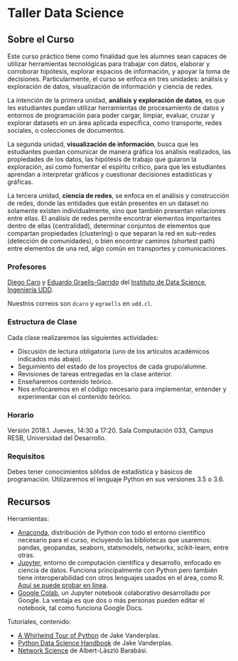 # Taller Data Science

## Sobre el Curso

Este curso práctico tiene como finalidad que les alumnes sean capaces de utilizar herramientas tecnológicas   para   trabajar   con   datos,   elaborar   y   corroborar   hipótesis,   explorar   espacios   de información,   y   apoyar   la   toma   de   decisiones.   Particularmente,   el   curso   se   enfoca   en   tres   unidades: análisis y exploración de datos, visualización de información y ciencia de redes. 
 
La intención de la primera unidad, **análisis y exploración de datos**, es que les   estudiantes puedan utilizar herramientas de procesamiento de datos y entornos de   programación para poder cargar, limpiar, evaluar, cruzar y explorar datasets en un   área aplicada específica, como transporte, redes sociales, o colecciones de documentos. 

La segunda unidad, **visualización de información**, busca que les estudiantes puedan comunicar de manera gráfica los análisis realizados, las propiedades de los datos, las hipótesis de trabajo que guiaron la exploración, así como fomentar el espíritu crítico,   para que les estudiantes aprendan a interpretar gráficos y cuestionar decisiones estadísticas y gráficas. 

La tercera unidad, **ciencia de redes**, se enfoca en el análisis y construcción de redes,   donde las entidades que están presentes en un dataset no solamente existen individualmente, sino que también presentan relaciones entre ellas. El análisis de redes permite encontrar elementos importantes dentro de ellas (centralidad), determinar conjuntos de elementos que compartan propiedades (clustering) o que separan la red en sub-redes (detección de comunidades), o bien encontrar caminos (shortest path) entre elementos de una red, algo común en transportes y comunicaciones. 

### Profesores

[Diego Caro](http://spacetime.cl) y [Eduardo Graells-Garrido](http://datagramas.cl) del [Instituto de Data Science](http://datascience.udd.cl), [Ingeniería UDD](http://ingenieria.udd.cl). 

Nuestros correos son ```dcaro``` y ```egraells``` en ```udd.cl```.

### Estructura de Clase

Cada clase realizaremos las siguientes actividades:

  * Discusión de lectura obligatoria (uno de los artículos académicos indicados más abajo).
  * Seguimiento del estado de los proyectos de cada grupo/alumne.
  * Revisiones de tareas entregadas en la clase anterior.
  * Enseñaremos contenido teórico.
  * Nos enfocaremos en el código necesario para implementar, entender y experimentar con el contenido teórico. 

### Horario

Versión 2018.1. Jueves, 14:30 a 17:20. Sala Computación 033, Campus RESB, Universidad del Desarrollo. 

### Requisitos

Debes tener conocimientos sólidos de estadística y básicos de programación. Utilizaremos el lenguaje Python en sus versiones 3.5 o 3.6.

## Recursos

Herramientas:

  * [Anaconda](https://www.continuum.io/downloads), distribución de Python con todo el entorno científico necesario para el curso, incluyendo las bibliotecas que usaremos: pandas, geopandas, seaborn, statsmodels, networkx, scikit-learn, entre otras.
  * [Jupyter](http://jupyter.org/), entorno de computación científica y desarrollo, enfocado en ciencia de datos. Funciona principalmente con Python pero también tiene interoperabilidad con otros lenguajes usados en el área, como R. [Aquí se puede probar en línea](https://try.jupyter.org/).
  * [Google Colab](https://colab.research.google.com/), un Jupyter notebook colaborativo desarrollado por Google. La ventaja es que dos o más personas pueden editar el notebook, tal como funciona Google Docs.

Tutoriales, contenido:

  * [A Whirlwind Tour of Python](https://github.com/jakevdp/WhirlwindTourOfPython) de Jake Vanderplas.
  * [Python Data Science Handbook](https://github.com/jakevdp/PythonDataScienceHandbook) de Jake Vanderplas.
  * [Network Science](http://barabasi.com/networksciencebook/) de Albert-László Barabási.